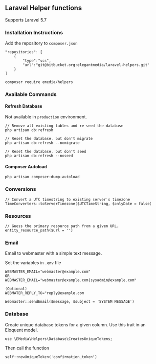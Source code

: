 ## Laravel Helper functions

Supports Laravel 5.7

### Installation Instructions

Add the repository to `composer.json`
```
"repositories": [
	{
	    "type":"vcs",
	    "url":"git@bitbucket.org:elegantmedia/laravel-helpers.git"
	}
]
```

```
composer require emedia/helpers
```

### Available Commands


#### Refresh Database

Not available in `production` environment.
```
// Remove all existing tables and re-seed the database
php artisan db:refresh

// Reset the database, but don't migrate
php artisan db:refresh --nomigrate

// Reset the database, but don't seed
php artisan db:refresh --noseed
```

#### Composer Autoload
```
php artisan composer:dump-autoload
```

### Conversions

```
// Convert a UTC timestring to existing server's timezone
TimeConverters::toServerTimezone($UTCTimeString, $onlyDate = false)
```

### Resources

```
// Guess the primary resource path from a given URL.
entity_resource_path($url = '')
```

### Email

Email to webmaster with a simple text message.

Set the variables in `.env` file
```
WEBMASTER_EMAIL="webmaster@example.com"
OR
WEBMASTER_EMAIL="webmaster@example.com|sysadmin@example.com"

(Optional)
WEBMATER_REPLY_TO="reply@example.com
```

```
Webmaster::sendEmail($message, $subject = 'SYSTEM MESSAGE')
```

### Database

Create unique database tokens for a given column. Use this trait in an Eloquent model.

```
use \EMedia\Helpers\Database\CreatesUniqueTokens;
```
Then call the function

```
self::newUniqueToken('confirmation_token')
```